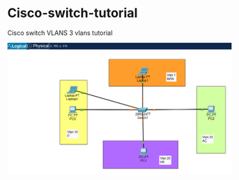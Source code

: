 # Cisco-switch-tutorial
Cisco switch VLANS 3 vlans tutorial 


![alt text](https://github.com/maw2006/Cisco-switch-tutorial/blob/main/switch%20VLANS.png?raw=true)
